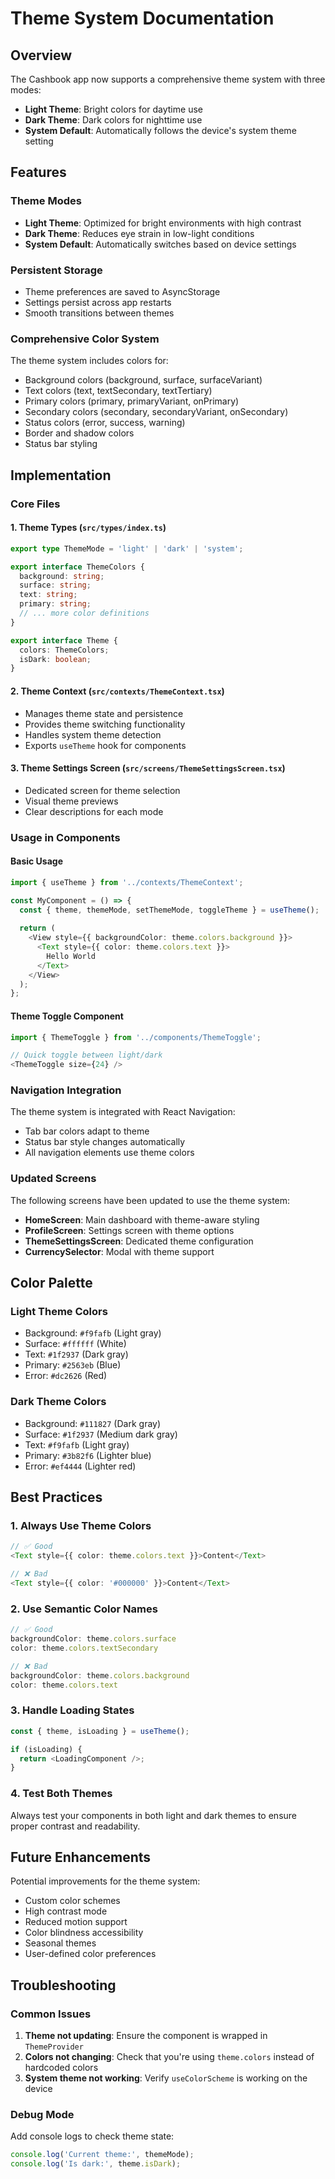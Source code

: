 # Theme System Documentation

## Overview

The Cashbook app now supports a comprehensive theme system with three modes:
- **Light Theme**: Bright colors for daytime use
- **Dark Theme**: Dark colors for nighttime use  
- **System Default**: Automatically follows the device's system theme setting

## Features

### Theme Modes
- **Light Theme**: Optimized for bright environments with high contrast
- **Dark Theme**: Reduces eye strain in low-light conditions
- **System Default**: Automatically switches based on device settings

### Persistent Storage
- Theme preferences are saved to AsyncStorage
- Settings persist across app restarts
- Smooth transitions between themes

### Comprehensive Color System
The theme system includes colors for:
- Background colors (background, surface, surfaceVariant)
- Text colors (text, textSecondary, textTertiary)
- Primary colors (primary, primaryVariant, onPrimary)
- Secondary colors (secondary, secondaryVariant, onSecondary)
- Status colors (error, success, warning)
- Border and shadow colors
- Status bar styling

## Implementation

### Core Files

#### 1. Theme Types (`src/types/index.ts`)
```typescript
export type ThemeMode = 'light' | 'dark' | 'system';

export interface ThemeColors {
  background: string;
  surface: string;
  text: string;
  primary: string;
  // ... more color definitions
}

export interface Theme {
  colors: ThemeColors;
  isDark: boolean;
}
```

#### 2. Theme Context (`src/contexts/ThemeContext.tsx`)
- Manages theme state and persistence
- Provides theme switching functionality
- Handles system theme detection
- Exports `useTheme` hook for components

#### 3. Theme Settings Screen (`src/screens/ThemeSettingsScreen.tsx`)
- Dedicated screen for theme selection
- Visual theme previews
- Clear descriptions for each mode

### Usage in Components

#### Basic Usage
```typescript
import { useTheme } from '../contexts/ThemeContext';

const MyComponent = () => {
  const { theme, themeMode, setThemeMode, toggleTheme } = useTheme();
  
  return (
    <View style={{ backgroundColor: theme.colors.background }}>
      <Text style={{ color: theme.colors.text }}>
        Hello World
      </Text>
    </View>
  );
};
```

#### Theme Toggle Component
```typescript
import { ThemeToggle } from '../components/ThemeToggle';

// Quick toggle between light/dark
<ThemeToggle size={24} />
```

### Navigation Integration

The theme system is integrated with React Navigation:
- Tab bar colors adapt to theme
- Status bar style changes automatically
- All navigation elements use theme colors

### Updated Screens

The following screens have been updated to use the theme system:
- **HomeScreen**: Main dashboard with theme-aware styling
- **ProfileScreen**: Settings screen with theme options
- **ThemeSettingsScreen**: Dedicated theme configuration
- **CurrencySelector**: Modal with theme support

## Color Palette

### Light Theme Colors
- Background: `#f9fafb` (Light gray)
- Surface: `#ffffff` (White)
- Text: `#1f2937` (Dark gray)
- Primary: `#2563eb` (Blue)
- Error: `#dc2626` (Red)

### Dark Theme Colors
- Background: `#111827` (Dark gray)
- Surface: `#1f2937` (Medium dark gray)
- Text: `#f9fafb` (Light gray)
- Primary: `#3b82f6` (Lighter blue)
- Error: `#ef4444` (Lighter red)

## Best Practices

### 1. Always Use Theme Colors
```typescript
// ✅ Good
<Text style={{ color: theme.colors.text }}>Content</Text>

// ❌ Bad
<Text style={{ color: '#000000' }}>Content</Text>
```

### 2. Use Semantic Color Names
```typescript
// ✅ Good
backgroundColor: theme.colors.surface
color: theme.colors.textSecondary

// ❌ Bad
backgroundColor: theme.colors.background
color: theme.colors.text
```

### 3. Handle Loading States
```typescript
const { theme, isLoading } = useTheme();

if (isLoading) {
  return <LoadingComponent />;
}
```

### 4. Test Both Themes
Always test your components in both light and dark themes to ensure proper contrast and readability.

## Future Enhancements

Potential improvements for the theme system:
- Custom color schemes
- High contrast mode
- Reduced motion support
- Color blindness accessibility
- Seasonal themes
- User-defined color preferences

## Troubleshooting

### Common Issues

1. **Theme not updating**: Ensure the component is wrapped in `ThemeProvider`
2. **Colors not changing**: Check that you're using `theme.colors` instead of hardcoded colors
3. **System theme not working**: Verify `useColorScheme` is working on the device

### Debug Mode
Add console logs to check theme state:
```typescript
console.log('Current theme:', themeMode);
console.log('Is dark:', theme.isDark);
``` 
